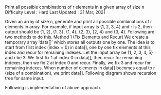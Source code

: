 Print all possible combinations of r elements in a given array of size n
Difficulty Level : Hard
Last Updated : 31 Mar, 2021
 
Given an array of size n, generate and print all possible combinations of r elements in array. For example, if input array is {1, 2, 3, 4} and r is 2, then output should be {1, 2}, {1, 3}, {1, 4}, {2, 3}, {2, 4} and {3, 4}.
Following are two methods to do this. 
Method 1 (Fix Elements and Recur) 
We create a temporary array ‘data[]’ which stores all outputs one by one. The idea is to start from first index (index = 0) in data[], one by one fix elements at this index and recur for remaining indexes. Let the input array be {1, 2, 3, 4, 5} and r be 3. We first fix 1 at index 0 in data[], then recur for remaining indexes, then we fix 2 at index 0 and recur. Finally, we fix 3 and recur for remaining indexes. When number of elements in data[] becomes equal to r (size of a combination), we print data[].
Following diagram shows recursion tree for same input. 
 



 

 
Following is implementation of above approach. 